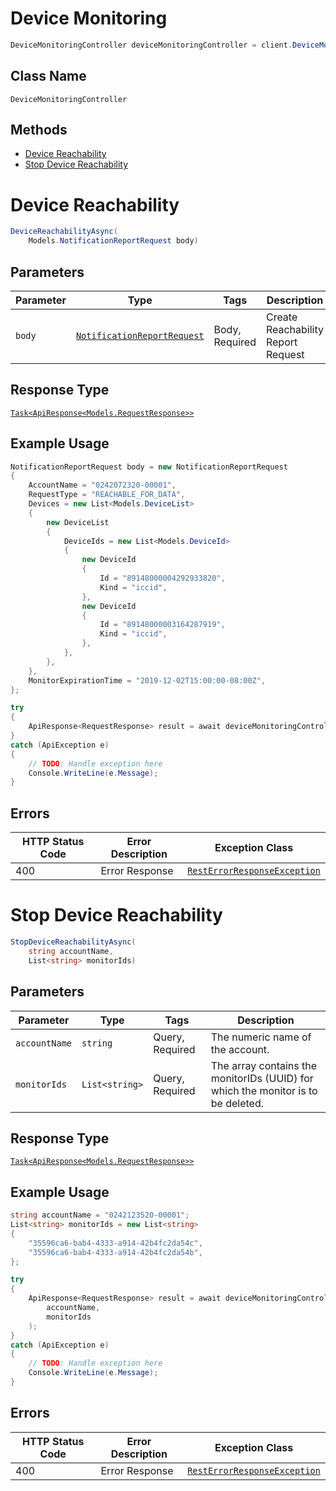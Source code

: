 # Device Monitoring

```csharp
DeviceMonitoringController deviceMonitoringController = client.DeviceMonitoringController;
```

## Class Name

`DeviceMonitoringController`

## Methods

* [Device Reachability](../../doc/controllers/device-monitoring.md#device-reachability)
* [Stop Device Reachability](../../doc/controllers/device-monitoring.md#stop-device-reachability)


# Device Reachability

```csharp
DeviceReachabilityAsync(
    Models.NotificationReportRequest body)
```

## Parameters

| Parameter | Type | Tags | Description |
|  --- | --- | --- | --- |
| `body` | [`NotificationReportRequest`](../../doc/models/notification-report-request.md) | Body, Required | Create Reachability Report Request |

## Response Type

[`Task<ApiResponse<Models.RequestResponse>>`](../../doc/models/request-response.md)

## Example Usage

```csharp
NotificationReportRequest body = new NotificationReportRequest
{
    AccountName = "0242072320-00001",
    RequestType = "REACHABLE_FOR_DATA",
    Devices = new List<Models.DeviceList>
    {
        new DeviceList
        {
            DeviceIds = new List<Models.DeviceId>
            {
                new DeviceId
                {
                    Id = "89148000004292933820",
                    Kind = "iccid",
                },
                new DeviceId
                {
                    Id = "89148000003164287919",
                    Kind = "iccid",
                },
            },
        },
    },
    MonitorExpirationTime = "2019-12-02T15:00:00-08:00Z",
};

try
{
    ApiResponse<RequestResponse> result = await deviceMonitoringController.DeviceReachabilityAsync(body);
}
catch (ApiException e)
{
    // TODO: Handle exception here
    Console.WriteLine(e.Message);
}
```

## Errors

| HTTP Status Code | Error Description | Exception Class |
|  --- | --- | --- |
| 400 | Error Response | [`RestErrorResponseException`](../../doc/models/rest-error-response-exception.md) |


# Stop Device Reachability

```csharp
StopDeviceReachabilityAsync(
    string accountName,
    List<string> monitorIds)
```

## Parameters

| Parameter | Type | Tags | Description |
|  --- | --- | --- | --- |
| `accountName` | `string` | Query, Required | The numeric name of the account. |
| `monitorIds` | `List<string>` | Query, Required | The array contains the monitorIDs (UUID) for which the monitor is to be deleted. |

## Response Type

[`Task<ApiResponse<Models.RequestResponse>>`](../../doc/models/request-response.md)

## Example Usage

```csharp
string accountName = "0242123520-00001";
List<string> monitorIds = new List<string>
{
    "35596ca6-bab4-4333-a914-42b4fc2da54c",
    "35596ca6-bab4-4333-a914-42b4fc2da54b",
};

try
{
    ApiResponse<RequestResponse> result = await deviceMonitoringController.StopDeviceReachabilityAsync(
        accountName,
        monitorIds
    );
}
catch (ApiException e)
{
    // TODO: Handle exception here
    Console.WriteLine(e.Message);
}
```

## Errors

| HTTP Status Code | Error Description | Exception Class |
|  --- | --- | --- |
| 400 | Error Response | [`RestErrorResponseException`](../../doc/models/rest-error-response-exception.md) |

